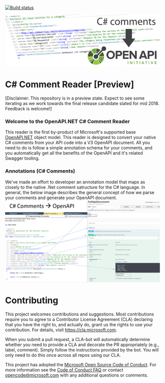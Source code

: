 

[![Build status](https://ci.appveyor.com/api/projects/status/capxc7p5cvyrq21w/branch/master?svg=true)](https://ci.appveyor.com/project/MicrosoftOpenAPINETAdmin/openapi-net-csharpcomment/branch/master)

![C# Comment Reader Banner](docs/images/banner.png "Convert /// C# Comments --> OpenAPI.NET")

# C# Comment Reader [Preview]
[Disclaimer: This repository is in a preview state. Expect to see some iterating as we work towards the final release candidate slated for mid 2018. Feedback is welcome!]


### Welcome to the OpenAPI.NET C# Comment Reader
This reader is the first by-product of Microsoft's supported base [OpenAPI.NET](http://aka.ms/openapi) object model. This reader is designed to convert your native C# comments from your API code into a V3 OpenAPI document. All you need to do is follow a simple annotation schema for your comments, and you automatically get all the benefits of the OpenAPI and it's related Swagger tooling.

### Annotations (C# Comments)
We've made an effort to developer an annotation model that maps as closely to the native .Net comment satructure for the C# language. In general, the below image describes the general concept of how we parse your comments and generate your OpenAPI document.
![How We COnvert](docs/images/comment-oai-map.png "Map /// C# Comments --> OpenAPI.NET")

# Contributing

This project welcomes contributions and suggestions.  Most contributions require you to agree to a
Contributor License Agreement (CLA) declaring that you have the right to, and actually do, grant us
the rights to use your contribution. For details, visit https://cla.microsoft.com.

When you submit a pull request, a CLA-bot will automatically determine whether you need to provide
a CLA and decorate the PR appropriately (e.g., label, comment). Simply follow the instructions
provided by the bot. You will only need to do this once across all repos using our CLA.

This project has adopted the [Microsoft Open Source Code of Conduct](https://opensource.microsoft.com/codeofconduct/).
For more information see the [Code of Conduct FAQ](https://opensource.microsoft.com/codeofconduct/faq/) or
contact [opencode@microsoft.com](mailto:opencode@microsoft.com) with any additional questions or comments.